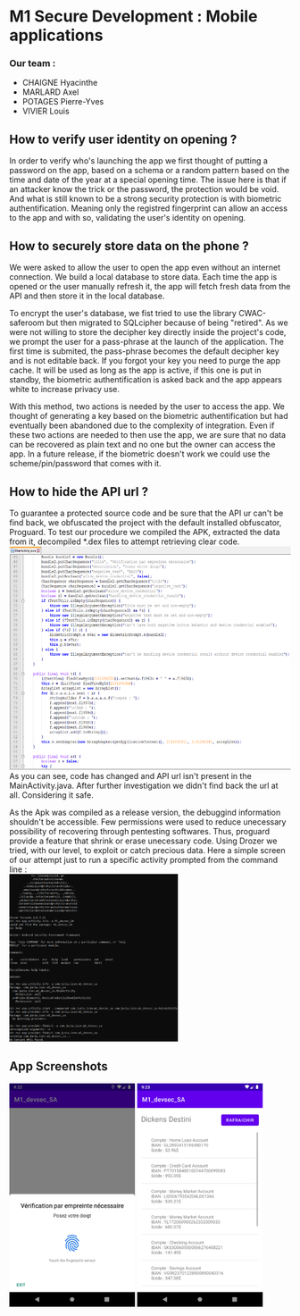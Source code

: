 # M1 Secure Development : Mobile applications

### Our team :
 - CHAIGNE Hyacinthe
 - MARLARD Axel
 - POTAGES Pierre-Yves
 - VIVIER Louis


## How to verify user identity on opening ?
In order to verify who's launching the app we first thought of putting a password on the app, based on a schema or a random pattern based on the time and date of the year at a special opening time. The issue here is that if an attacker know the trick or the password, the protection would be void. And what is still known to be a strong security protection is with biometric authentification. Meaning only the registred fingerprint can allow an access to the app and with so, validating the user's identity on opening.


## How to securely store data on the phone ?
We were asked to allow the user to open the app even without an internet connection. We build a local database to store data. Each time the app is opened or the user manually refresh it, the app will fetch fresh data from the API and then store it in the local database.

To encrypt the user's database, we fist tried to use the library CWAC-saferoom but then migrated to SQLcipher because of being "retired". As we were not willing to store the decipher key directly inside the project's code, we prompt the user for a pass-phrase at the launch of the application. The first time is submited, the pass-phrase becomes the default decipher key and is not editable back. If you forgot your key you need to purge the app cache. It will be used as long as the app is active, if this one is put in standby, the biometric authentification is asked back and the app appears white to increase privacy use.

With this method, two actions is needed by the user to access the app. We thought of generating a key based on the biometric authentification but had eventually been abandoned due to the complexity of integration. Even if these two actions are needed to then use the app, we are sure that no data can be recovered as plain text and no one but the owner can access the app. In a future release, if the biometric doesn't work we could use the scheme/pin/password that comes with it.


## How to hide the API url ?
To guarantee a protected source code and be sure that the API ur can't be find back, we obfuscated the project with the default installed obfuscator, Proguard. To test our procedure we compiled the APK, extracted the data from it, decompiled *.dex files to attempt retrieving clear code.
<br><img src="img/scrn1.png" alt="screenshot1" height="400"/>
<br>As you can see, code has changed and API url isn't present in the MainActivity.java. After further investigation we didn't find back the url at all. Considering it safe.

As the Apk was compiled as a release version, the debuggind information shouldn't be accessible. Few permissions were used to reduce unecessary possibility of recovering through pentesting softwares. Thus, proguard provide a feature that shrink or erase unecessary code. Using Drozer we tried, with our level, to exploit or catch precious data.
Here a simple screen of our attempt just to run a specific activity prompted from the command line :
<br><img src="img/scrn2.png" alt="screenshot2" height="300"/>

## App Screenshots
<img src="img/scrn3.png" alt="screenshot3" height="400"/>
<img src="img/scrn4.png" alt="screenshot4" height="400"/>
